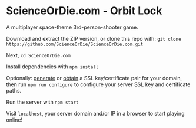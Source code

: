 # ScienceOrDie.com - Orbit Lock

A multiplayer space-theme 3rd-person-shooter game.

Download and extract the ZIP version, or clone this repo with: `git clone https://github.com/ScienceOrDie/ScienceOrDie.com.git`

Next, `cd ScienceOrDie.com`

Install dependencies with `npm install`

Optionally: 
[generate](https://duckduckgo.com/?q=generate+self-signed+certificate+terminal) or [obtain](https://certbot.eff.org/) a SSL key/certificate pair for your domain, then run `npm run configure` to configure your server SSL key and certificate paths.

Run the server with `npm start`

Visit `localhost`, your server domain and/or IP in a browser to start playing online!
